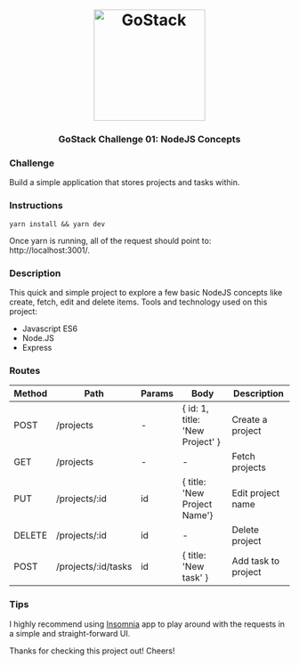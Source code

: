 <h1 align="center">
    <img alt="GoStack" src="https://rocketseat-cdn.s3-sa-east-1.amazonaws.com/bootcamp-header.png" width="200px" />
</h1>

<h3 align="center">
  GoStack Challenge 01: NodeJS Concepts
</h3>

### Challenge

Build a simple application that stores projects and tasks within.

### Instructions ###
```
yarn install && yarn dev
```
Once yarn is running, all of the request should point to: http://localhost:3001/.

### Description ###
This quick and simple project to explore a few basic NodeJS concepts like create, fetch, edit and delete items.
Tools and technology used on this project:

- Javascript ES6
- Node.JS
- Express

### Routes ###
| Method | Path | Params | Body | Description |
| ------ | ------ | ------ | ------ | ------ |
| POST | /projects | - | { id: 1, title: 'New Project' } | Create a project | 
| GET | /projects | - | - | Fetch projects | 
| PUT | /projects/:id | id | { title: 'New Project Name'} | Edit project name | 
| DELETE | /projects/:id | id | - | Delete project | 
| POST | /projects/:id/tasks | id | { title: 'New task' } | Add task to project | 

### Tips ###
I highly recommend using [Insomnia](https://insomnia.rest/) app to play around with the requests in a simple and straight-forward UI.

Thanks for checking this project out! Cheers!

